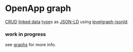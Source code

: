 # OpenApp graph

[CRUD](https://en.wikipedia.org/wiki/Create,_read,_update_and_delete) [linked data](http://www.w3.org/DesignIssues/Abstractions.html) [type](https://github.com/open-app/type)s as [JSON-LD](http://json-ld.org/) using [levelgraph-jsonld](https://github.com/mcollina/levelgraph-jsonld).

### work in progress

see [graphs](https://github.com/open-app/graphs) for more info.
